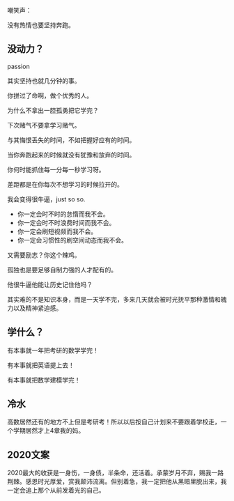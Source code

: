嘲笑声：

<audio src="C:\Users\123\Desktop\音乐\嘲笑声.m4a" control></audio>

没有热情也要坚持奔跑。

## 没动力？

passion


其实坚持也就几分钟的事。

你拼过了命啊，做个优秀的人。

为什么不拿出一腔孤勇把它学完？

下次赌气不要拿学习赌气。

与其悔恨丢失的时间，不如把握好应有的时间。

当你奔跑起来的时候就没有犹豫和放弃的时间。

你何时能抓住每一分每一秒学习呀。

差距都是在你每次不想学习的时候拉开的。

我会变得很牛逼，just so so.

- 你一定会时不时的怠惰而我不会。
- 你一定会时不时浪费时间而我不会。
- 你一定会刷短视频而我不会。
- 你一定会习惯性的刷空间动态而我不会。

又需要励志？你这个辣鸡。

孤独也是要足够自制力强的人才配有的。

他很牛逼他能让历史记住他吗？

其实难的不是知识本身，而是一天学不完，多来几天就会被时光抚平那种激情和魄力以及精神紧迫感。

## 学什么？

有本事就一年把考研的数学学完！

有本事就把英语提上去！

有本事就把数学建模学完！

## 冷水

高数居然还有的地方不上但是考研考！所以以后按自己计划来不要跟着学校走，一个学期居然才上4章我的妈。

## 2020文案

2020最大的收获是一身伤，一身债，半条命，还活着。承蒙岁月不弃，赐我一路荆棘。感恩时光厚爱，赏我颠沛流离。但别着急，我一定把他从黑暗里脱出来，我一定会追上那个从前发着光的自己。